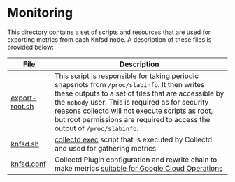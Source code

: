 # Monitoring

This directory contains a set of scripts and resources that are used for exporting metrics from each Knfsd node. A description of these files is provided below:

| File                             | Description                                                                                                                                                                                                                                                                                                                              |
| -------------------------------- | ---------------------------------------------------------------------------------------------------------------------------------------------------------------------------------------------------------------------------------------------------------------------------------------------------------------------------------------- |
| [export-root.sh](export-root.sh) | This script is responsible for taking periodic snapsnots from `/proc/slabinfo`. It then writes these outputs to a set of files that are accessible by the `nobody` user. This is required as for security reasons collectd will not execute scripts as root, but root permissions are required to access the output of `/proc/slabinfo`. |
| [knfsd.sh](knfsd.sh)             | [collectd exec](https://collectd.org/wiki/index.php/Plugin:Exec) script that is executed by Collectd and used for gathering metrics                                                                                                                                                                                                      |
| [knfsd.conf](knfsd.conf)         | Collectd Plugin configuration and rewrite chain to make metrics [suitable for Google Cloud Operations](https://cloud.google.com/monitoring/agent/custom-metrics-agent)                                                                                                                                                                   |
